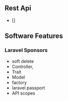 ## Rest Api

-   []

## Software Features

### Laravel Sponsors

-   soft delete
-   Controller,
-   Trait
-   Model
-   factory
-   laravel passport
-   API scopes
